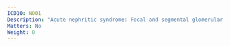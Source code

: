 ```yaml
---
ICD10: N001
Description: "Acute nephritic syndrome: Focal and segmental glomerular lesions"
Matters: No
Weight: 0
---
```

